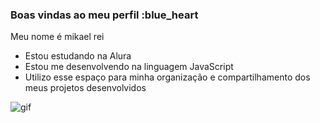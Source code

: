 ### Boas vindas ao meu perfil :blue_heart

Meu nome é mikael rei
- Estou estudando na Alura
- Estou me desenvolvendo na linguagem JavaScript
- Utilizo esse espaço para minha organização e
compartilhamento dos meus projetos desenvolvidos

![gif](https://c.tenor.com/-2o5RcRgwwQAAAAd/tenor.gif)
